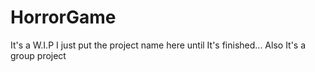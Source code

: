 # HorrorGame
It's a W.I.P I just put the project name here until It's finished... Also It's a group project
